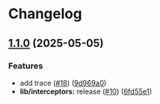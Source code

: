 # Changelog

## [1.1.0](https://github.com/n-creativesystem/go-packages/compare/lib/trace/v1.0.0...lib/trace/v1.1.0) (2025-05-05)


### Features

* add trace ([#18](https://github.com/n-creativesystem/go-packages/issues/18)) ([9d969a0](https://github.com/n-creativesystem/go-packages/commit/9d969a065e7e9545490cd54f9536242773d51b6a))
* **lib/interceptors:** release ([#10](https://github.com/n-creativesystem/go-packages/issues/10)) ([6fd55e1](https://github.com/n-creativesystem/go-packages/commit/6fd55e1016a95a1aacfd4233fa5b868ba2808b30))
